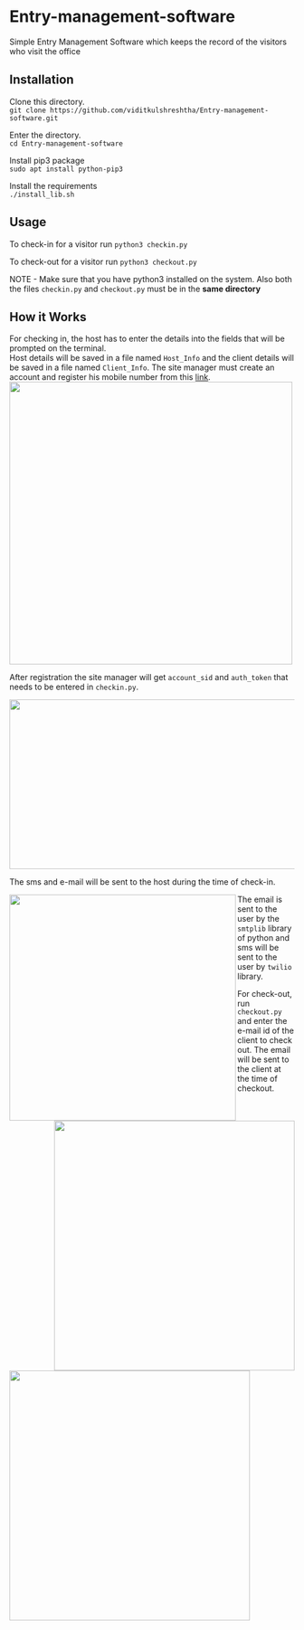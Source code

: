 # Entry-management-software

Simple Entry Management Software which keeps the record of the visitors who visit the office

## Installation
Clone this directory.  
`git clone https://github.com/viditkulshreshtha/Entry-management-software.git`  

Enter the directory.  
`cd Entry-management-software`  

Install pip3 package  
`sudo apt install python-pip3`  

Install the requirements  
`./install_lib.sh`  


## Usage  
To check-in for a visitor run `python3 checkin.py`   

To check-out for a visitor run `python3 checkout.py`    

NOTE - Make sure that you have python3 installed on the system. Also both the files `checkin.py` and `checkout.py` must be in the **same directory**  


## How it Works  
For checking in, the host has to enter the details into the fields that will be prompted on the terminal.  
Host details will be saved in a file named `Host_Info` and the client details will be saved in a file named `Client_Info`.
The site manager must create an account and register his mobile number from this [link](https://www.twilio.com/try-twilio).  
<img src="https://github.com/viditkulshreshtha/Innovacer-Software-Intern/blob/master/images/Twilio_details.png" width = "500">

After registration the site manager will get `account_sid` and `auth_token` that needs to be entered in `checkin.py`.  

<img src = "https://github.com/viditkulshreshtha/Innovacer-Software-Intern/blob/master/images/Details.png" width = "600" height = "300">  


The sms and e-mail will be sent to the host during the time of check-in.  

  
    
      
      

<img src = "https://github.com/viditkulshreshtha/Innovacer-Software-Intern/blob/master/images/email.jpeg" width = "400" align = "left">
<img src = "https://github.com/viditkulshreshtha/Innovacer-Software-Intern/blob/master/images/sms.jpeg" height = "442"width = "425" align = "right">  


The email is sent to the user by the `smtplib` library of python and sms will be sent to the user by `twilio` library.  
  
  

For check-out, run `checkout.py`  and enter the e-mail id of the client to check out. The email will be sent to the client at the time of checkout.
<img src = "https://github.com/viditkulshreshtha/Innovacer-Software-Intern/blob/master/images/mail_client.jpeg" height = "442" width = "425" >







